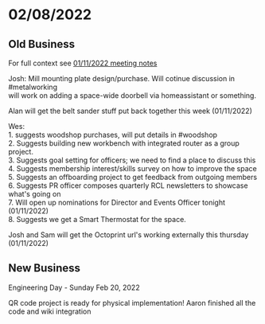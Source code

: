 # 02/08/2022

## Old Business

For full context see [01/11/2022 meeting notes](1-11-2022.md)

Josh: Mill mounting plate design/purchase. Will cotinue discussion in #metalworking\
will work on adding a space-wide doorbell via homeassistant or something.

Alan will get the belt sander stuff put back together this week (01/11/2022)

Wes: \
1\. suggests woodshop purchases, will put details in #woodshop\
2\. Suggests building new workbench with integrated router as a group project.\
3\. Suggests goal setting for officers; we need to find a place to discuss this\
4\. Suggests membership interest/skills survey on how to improve the space\
5\. Suggests an offboarding project to get feedback from outgoing members\
6\. Suggests PR officer composes quarterly RCL newsletters to showcase what's going on\
7\. Will open up nominations for Director and Events Officer tonight (01/11/2022)\
8\. Suggests we get a Smart Thermostat for the space.

Josh and Sam will get the Octoprint url's working externally this thursday (01/11/2022)



## New Business

Engineering Day - Sunday Feb 20, 2022

QR code project is ready for physical implementation! Aaron finished all the code and wiki integration
